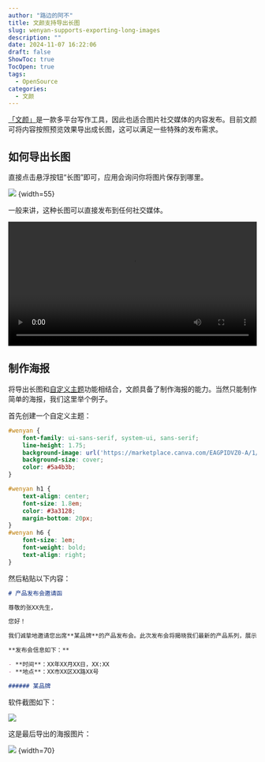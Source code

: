 ```yaml
---
author: "路边的阿不"
title: 文颜支持导出长图
slug: wenyan-supports-exporting-long-images
description: ""
date: 2024-11-07 16:22:06
draft: false
ShowToc: true
TocOpen: true
tags:
  - OpenSource
categories:
  - 文颜
---
```


[「文颜」](https://yuzhi.tech/wenyan)是一款多平台写作工具，因此也适合图片社交媒体的内容发布。目前文颜可将内容按照预览效果导出成长图，这可以满足一些特殊的发布需求。

## 如何导出长图

直接点击悬浮按钮“长图”即可，应用会询问你将图片保存到哪里。

![](imgs/posts/2024-11-07-wenyan-supports-exporting-long-images/1.webp)
{width=55}

一般来讲，这种长图可以直接发布到任何社交媒体。

<p>
    <video controls width="100%">
        <source src="https://yuzhi.tech/img/wenyan/1.mp4" type="video/mp4">
    </video>
</p>

## 制作海报

将导出长图和[自定义主题](https://babyno.top/posts/2024/11/wenyan-supports-customized-themes/)功能相结合，文颜具备了制作海报的能力。当然只能制作简单的海报，我们这里举个例子。

首先创建一个自定义主题：

```css
#wenyan {
    font-family: ui-sans-serif, system-ui, sans-serif;
    line-height: 1.75;
    background-image: url('https://marketplace.canva.com/EAGPIDVZ0-A/1/0/1131w/canva-peach-aesthetic-background-flyer-IqGDJ_simvM.jpg');
    background-size: cover;
    color: #5a4b3b;
}

#wenyan h1 {
    text-align: center;
    font-size: 1.8em;
    color: #3a3128;
    margin-bottom: 20px;
}
#wenyan h6 {
    font-size: 1em;
    font-weight: bold;
    text-align: right;
}
```

然后粘贴以下内容：

```markdown
# 产品发布会邀请函

尊敬的张XX先生，

您好！

我们诚挚地邀请您出席**某品牌**的产品发布会。此次发布会将揭晓我们最新的产品系列，展示最前沿的科技成果，并探讨未来发展趋势。您的莅临将是我们的莫大荣幸。

**发布会信息如下：**

- **时间**：XX年XX月XX日，XX:XX
- **地点**：XX市XX区XX路XX号

###### 某品牌
```

软件截图如下：

![](imgs/posts/2024-11-07-wenyan-supports-exporting-long-images/2.webp)

这是最后导出的海报图片：

![](imgs/posts/2024-11-07-wenyan-supports-exporting-long-images/out.jpeg)
{width=70}